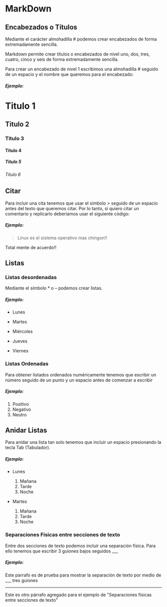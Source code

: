 # MarkDown

## Encabezados o Títulos

Mediante el carácter almohadilla # podemos crear encabezados
de forma extremadamente sencilla.

Markdown permite crear títulos o encabezados de nivel uno, dos, tres, cuatro,
cinco y seis de forma extremadamente sencilla.

Para crear un encabezado de nivel 1 escribimos una almohadilla # seguido de un
espacio y el nombre que queremos para el encabezado:

##### Ejemplo:

# Titulo 1
## Titulo 2
### Titulo 3
#### Titulo 4
##### Titulo 5
###### Titulo 6

## Citar

Para incluir una cita tenemos que usar el símbolo > seguido de un espacio antes
del texto que queremos citar. Por lo tanto, si quiero citar
un comentario y replicarlo deberíamos usar el siguiente código:

##### Ejemplo:

> Linux es el sistema operativo mas chingon!!

Total mente de acuerdo!!

## Listas

### Listas desordenadas

Mediante el símbolo * o – podemos crear listas.

##### Ejemplo:

* Lunes
- Martes
* Miércoles
- Jueves
* Viernes

### Listas Ordenadas

Para obtener listados ordenados numéricamente tenemos que escribir un
número seguido de un punto y un espacio antes de comenzar a escribir


##### Ejemplo:

1. Positivo
2. Negativo
3. Neutro

## Anidar Listas

Para anidar una lista tan solo tenemos que incluir un espacio presionando la
tecla Tab (Tabulador).

##### Ejemplo:

- Lunes
  1. Mañana
  2. Tarde
  3. Noche

- Martes
  1. Mañana
  2. Tarde
  3. Noche

### Separaciones Físicas entre secciones de texto

Entre dos secciones de texto podemos incluir una separación física. Para ello
tenemos que escribir 3 guiones bajos seguidos ___

##### Ejemplo:

Este parrafo es de prueba para mostrar la separación de texto por medio de ___ tres guiones

---

Este es otro párrafo agregado para el ejemplo de "Separaciones físicas entre secciones de texto"
